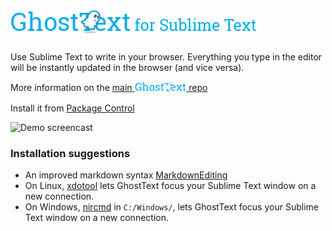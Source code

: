 # ![GhostText for Sublime Text](https://raw.githubusercontent.com/Cacodaimon/GhostText-for-Chrome/master/promo/gt_banner-for-sublimetext.png)
Use Sublime Text to write in your browser. Everything you type in the editor will be instantly updated in the browser (and vice versa).

More information on the [main <img alt="GhostText" src="https://raw.githubusercontent.com/Cacodaimon/GhostText-for-Chrome/master/promo/gt_banner.png" height="20px" valign="-5px"> repo](https://github.com/GhostText/GhostText)

Install it from [Package Control](https://packagecontrol.io/packages/GhostText)

<img src="https://raw.githubusercontent.com/fregante/GhostText/d5273b134f88a96dd3a20bfeb09049bdbc5f8b70/promo/demo.gif" alt="Demo screencast">
 
### Installation suggestions

* An improved markdown syntax [MarkdownEditing](https://sublime.wbond.net/packages/MarkdownEditing)
* On Linux, [xdotool](http://www.semicomplete.com/projects/xdotool/) lets GhostText focus your Sublime Text window on a new connection.
* On Windows, [nircmd](http://www.nirsoft.net/utils/nircmd.html) in `C:/Windows/`, lets GhostText focus your Sublime Text window on a new connection.
